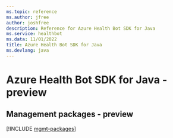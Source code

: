 ```yaml
---
ms.topic: reference
ms.author: jfree
author: joshfree
description: Reference for Azure Health Bot SDK for Java
ms.service: healthbot
ms.data: 11/01/2022
title: Azure Health Bot SDK for Java
ms.devlang: java
---
```

# Azure Health Bot SDK for Java - preview

## Management packages - preview
[!INCLUDE [mgmt-packages](health-bot-mgmt-index.md)]